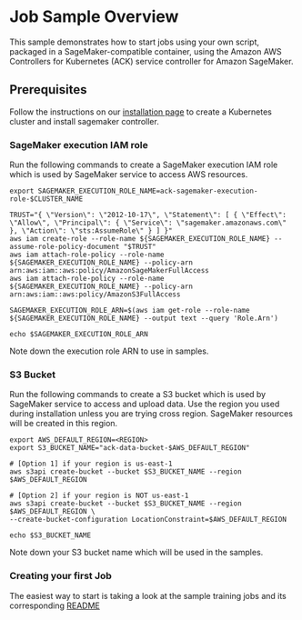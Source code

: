 # Job Sample Overview

This sample demonstrates how to start jobs using your own script, packaged in a SageMaker-compatible container, using the Amazon AWS Controllers for Kubernetes (ACK) service controller for Amazon SageMaker.                     

## Prerequisites    

Follow the instructions on our [installation page](/README.md#getting-started) to create a Kubernetes cluster and install sagemaker controller.

### SageMaker execution IAM role
Run the following commands to create a SageMaker execution IAM role which is used by SageMaker service to access AWS resources. 

```
export SAGEMAKER_EXECUTION_ROLE_NAME=ack-sagemaker-execution-role-$CLUSTER_NAME

TRUST="{ \"Version\": \"2012-10-17\", \"Statement\": [ { \"Effect\": \"Allow\", \"Principal\": { \"Service\": \"sagemaker.amazonaws.com\" }, \"Action\": \"sts:AssumeRole\" } ] }"
aws iam create-role --role-name ${SAGEMAKER_EXECUTION_ROLE_NAME} --assume-role-policy-document "$TRUST"
aws iam attach-role-policy --role-name ${SAGEMAKER_EXECUTION_ROLE_NAME} --policy-arn arn:aws:iam::aws:policy/AmazonSageMakerFullAccess
aws iam attach-role-policy --role-name ${SAGEMAKER_EXECUTION_ROLE_NAME} --policy-arn arn:aws:iam::aws:policy/AmazonS3FullAccess

SAGEMAKER_EXECUTION_ROLE_ARN=$(aws iam get-role --role-name ${SAGEMAKER_EXECUTION_ROLE_NAME} --output text --query 'Role.Arn')

echo $SAGEMAKER_EXECUTION_ROLE_ARN
```
Note down the execution role ARN to use in samples.

### S3 Bucket
Run the following commands to create a S3 bucket which is used by SageMaker service to access and upload data. Use the region you used during installation unless you are trying cross region. SageMaker resources will be created in this region.
```
export AWS_DEFAULT_REGION=<REGION>
export S3_BUCKET_NAME="ack-data-bucket-$AWS_DEFAULT_REGION"

# [Option 1] if your region is us-east-1
aws s3api create-bucket --bucket $S3_BUCKET_NAME --region $AWS_DEFAULT_REGION

# [Option 2] if your region is NOT us-east-1
aws s3api create-bucket --bucket $S3_BUCKET_NAME --region $AWS_DEFAULT_REGION \
--create-bucket-configuration LocationConstraint=$AWS_DEFAULT_REGION

echo $S3_BUCKET_NAME
```
Note down your S3 bucket name which will be used in the samples.

### Creating your first Job

The easiest way to start is taking a look at the sample training jobs and its corresponding [README](/samples/training/README.md)